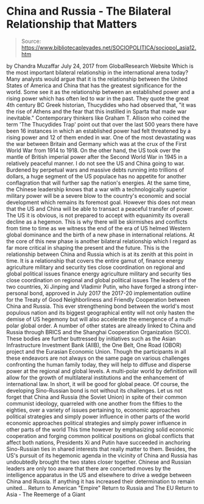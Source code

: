 # China and Russia - The Bilateral Relationship that Matters

> Source: https://www.bibliotecapleyades.net/SOCIOPOLITICA/sociopol_asia12.htm

by Chandra Muzaffar July 24, 2017 from GlobalResearch Website
Which is the most important bilateral relationship in the international arena today?
Many analysts would argue that it is the relationship between the United States of America and China that has the greatest significance for the world. Some see it as the relationship between an established power and a rising power which has often led to war in the past.
They quote the great 4th century BC Greek historian, Thucydides who had observed that,
"it was the rise of Athens and the fear that this instilled in Sparta that made war inevitable."
Contemporary thinkers like Graham T. Allison who coined the term 'The Thucydides Trap' point out that over the last 500 years there have been 16 instances in which an established power had felt threatened by a rising power and 12 of them ended in war.
One of the most devastating was the war between Britain and Germany which was at the crux of the First World War from 1914 to 1918. On the other hand, the US took over the mantle of British imperial power after the Second World War in 1945 in a relatively peaceful manner. I do not see the US and China going to war.
Burdened by perpetual wars and massive debts running into trillions of dollars, a huge segment of the US populace has no appetite for another conflagration that will further sap the nation's energies.
At the same time, the Chinese leadership knows that a war with a technologically superior military power will be a severe blow to the country's economic and social development which remains its foremost goal.
However this does not mean that the US and China will be able to transact a peaceful transfer of power.
The US it is obvious, is not prepared to accept with equanimity its overall decline as a hegemon. This is why there will be skirmishes and conflicts from time to time as we witness the end of the era of US helmed Western global dominance and the birth of a new phase in international relations.
At the core of this new phase is another bilateral relationship which I regard as far more critical in shaping the present and the future.
This is the relationship between China and Russia which is at its zenith at this point in time. It is a relationship that covers the entire gamut of,
finance energy agriculture military and security ties close coordination on regional and global political issues
finance
energy
agriculture
military and security ties
close coordination on regional and global political issues
The leaders of the two countries, Xi Jinping and Vladimir Putin, who have forged a strong inter-personal bond, approved in July 2017 the 2017-20 implementation outline for the Treaty of Good Neighborliness and Friendly Cooperation between China and Russia. This ever strengthening bond between the world's most populous nation and its biggest geographical entity will not only hasten the demise of US hegemony but will also accelerate the emergence of a multi-polar global order.
A number of other states are already linked to China and Russia through BRICS and the Shanghai Cooperation Organization (SCO).
These bodies are further buttressed by initiatives such as the Asian Infrastructure Investment Bank (AIIB), the One Belt, One Road (OBOR) project and the Eurasian Economic Union.
Though the participants in all these endeavors are not always on the same page on various challenges confronting the human family today, they will help to diffuse and disperse power at the regional and global levels. A multi-polar world by definition will allow for the growth of multilateral institutions and the enhancement of international law. In short, it will be good for global peace. Of course, the developing Sino-Russian bond is not without its challenges.
Let us not forget that China and Russia (the Soviet Union) in spite of their common communist ideology, quarreled with one another from the fifties to the eighties, over a variety of issues pertaining to,
economic approaches political strategies and simply power influence in other parts of the world
economic approaches
political strategies and simply power
influence in other parts of the world
This time however by emphasizing solid economic cooperation and forging common political positions on global conflicts that affect both nations, Presidents Xi and Putin have succeeded in anchoring Sino-Russian ties in shared interests that really matter to them.
Besides, the US's pursuit of its hegemonic agenda in the vicinity of China and Russia has undoubtedly brought the two states closer together.
Chinese and Russian leaders are only too aware that there are concerted moves by the intelligence apparatus in the US and elsewhere to drive a wedge between China and Russia.
If anything it has increased their determination to remain united...
Return to American "Empire"
Return to Russia and The EU
Return to Asia - The Reemerge of a Giant
